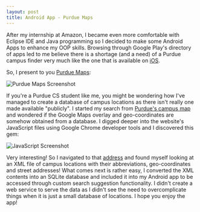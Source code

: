 ```yaml
---
layout: post
title: Android App - Purdue Maps
---
```


After my internship at Amazon, I became even more comfortable with Eclipse IDE and Java programming so I decided to make some Android Apps to enhance my OOP skills. Browsing through Google Play's directory of apps led to me believe there is a shortage (and a need) of a Purdue campus finder very much like the one that is available on [iOS](http://itunes.apple.com/us/app/purdue/id371741254?mt=8).

So, I present to you [Purdue Maps](http://play.google.com/store/apps/details?id=com.jamesma.purdue.maps):

![Purdue Maps Screenshot](http://james.ma/assets/images/android_purdue_maps.jpg "Purdue Maps Screenshot")

If you're a Purdue CS student like me, you might be wondering how I've managed to create a database of campus locations as there isn't really one made available "publicly". I started my search from [Purdue's campus map](http://www.purdue.edu/campus_map/) and wondered if the Google Maps overlay and geo-coordinates are somehow obtained from a database. I digged deeper into the website's JavaScript files using Google Chrome developer tools and I discovered this gem:

![JavaScript Screenshot](http://james.ma/assets/images/android_purdue_maps_how.jpg "JavaScript Screenshot")

Very interesting! So I navigated to that [address](http://www.purdue.edu/campus_map/xml/MarkersAll5.xml) and found myself looking at an XML file of campus locations with their abbreviations, geo-coordinates and street addresses! What comes next is rather easy, I converted the XML contents into an SQLite database and included it into my Android app to be accessed through custom search suggestion functionality. I didn't create a web service to serve the data as I didn't see the need to overcomplicate things when it is just a small database of locations. I hope you enjoy the app!
